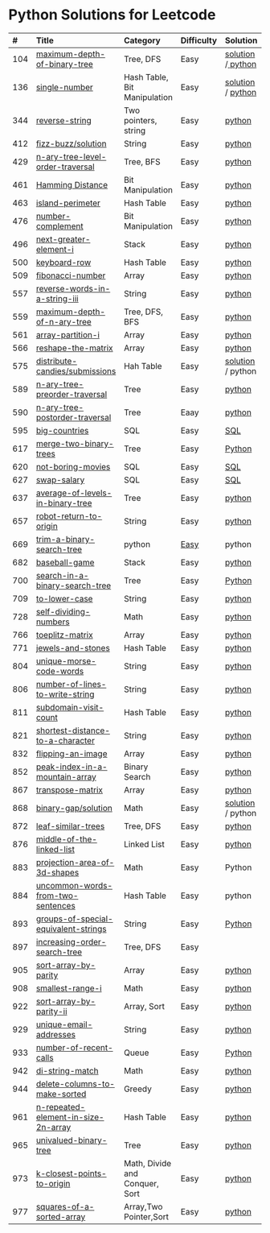 # Python Solutions for Leetcode

| \# | Title | Category | Difficulty | Solution | Time | Space |
| :--- | :--- | :--- | :--- | :--- | :--- | :--- |
| 104 | [maximum-depth-of-binary-tree](https://leetcode.com/problems/maximum-depth-of-binary-tree/) | Tree, DFS | Easy | [solution](/solution/easy/104-maximum-depth-of-binary-tree.md) /[ python](/python/104_MaximumDepthofBinaryTree.py) | O\(N\) | O\(1\) |
| 136 | [single-number](https://leetcode.com/problems/single-number/) | Hash Table, Bit Manipulation | Easy | [solution](/python/136_SingleNumber.py) / [python](/python/136_SingleNumber.py) | O\(N\) | O\(1\) |
| 344 | [reverse-string](https://leetcode.com/problems/reverse-string/) | Two pointers, string | Easy | [python](/python/344_ReverseString.py) | O\(logN\) | O\(1\) |
| 412 | [fizz-buzz/solution](https://leetcode.com/problems/fizz-buzz/solution/) | String | Easy | [python](/python/412_FizzBuzz.py) | O\(N\) | O\(1\) |
| 429 | [n-ary-tree-level-order-traversal](https://leetcode.com/problems/n-ary-tree-level-order-traversal/) | Tree, BFS | Easy | [python](/python/429_NaryTreeLevelOrderTraversal.py) | O\(N\) | O\(N\) |
| 461 | [Hamming Distance](https://leetcode.com/problems/hamming-distance/) | Bit Manipulation | Easy | [python](/python/657_RobotReturnToOrigin.py) | O\(N\) | O\(1\) |
| 463 | [island-perimeter](https://leetcode.com/problems/island-perimeter/) | Hash Table | Easy | [python](/python/463_IslandPerimeter.py) | O\(N^2\) | O\(1\) |
| 476 | [number-complement](https://leetcode.com/problems/number-complement/) | Bit Manipulation | Easy | [python](/python/476_NumberComplement.py) | O\(N\) | O\(N\) |
| 496 | [next-greater-element-i](https://leetcode.com/problems/next-greater-element-i/) | Stack | Easy | [python](/python/496_NextGreaterElementI.py) | O\(N^2\) | O\(1\) |
| 500 | [keyboard-row](https://leetcode.com/problems/keyboard-row/) | Hash Table | Easy | [python](/python/500_KeyboardRow.py) | O\(N\) | O\(N\) |
| 509 | [fibonacci-number](https://leetcode.com/problems/fibonacci-number/) | Array | Easy | [python](/python/509_FibonacciNumber.py) | O\(N\) | O\(1\) |
| 557 | [reverse-words-in-a-string-iii](https://leetcode.com/problems/reverse-words-in-a-string-iii/) | String | Easy | [python](/python/557_ReverseWordsInAStringIII.py) | O\(N\) | O\(N\) |
| 559 | [maximum-depth-of-n-ary-tree](https://leetcode.com/problems/maximum-depth-of-n-ary-tree/) | Tree, DFS, BFS | Easy | [python](/python/559_MaximumDepthOfN-aryTree.py) | O\(N\) | O\(N\) |
| 561 | [array-partition-i](https://leetcode.com/problems/array-partition-i/) | Array | Easy | [python](/python/561_ArrayPartitionI.py) | O\(N\) | O\(N\) |
| 566 | [reshape-the-matrix](https://leetcode.com/problems/reshape-the-matrix/) | Array | Easy | [python](/python/566_ReshapetheMatrix.py) | O\(N\) | O\(N\) |
| 575 | [distribute-candies/submissions](https://leetcode.com/problems/distribute-candies/submissions/) | Hah Table | Easy | [solution ](/solution/easy/575-distribute-candies.md)/ python | O\(N\) | O\(1\) |
| 589 | [n-ary-tree-preorder-traversal](https://leetcode.com/problems/n-ary-tree-preorder-traversal/) | Tree | Easy | [python](/python/589_NaryTreePreorderTraversal.py) | O\(N\) | O\(1\) |
| 590 | [n-ary-tree-postorder-traversal](https://leetcode.com/problems/n-ary-tree-postorder-traversal/) | Tree | Eaay | [python](/python/590_N-aryTreePostorderTraversal.py) | O\(N\) | O\(1\) |
| 595 | [big-countries](https://leetcode.com/problems/big-countries/) | SQL | Easy | [SQL](/python/595_BigCountries.sql) |  |  |
| 617 | [merge-two-binary-trees](https://leetcode.com/problems/merge-two-binary-trees/) | Tree | Easy | [Python](/python/617_MergeTwoBinaryTrees.py) | O\(N\) | O\(logN\) |
| 620 | [not-boring-movies](https://leetcode.com/problems/not-boring-movies/) | SQL | Easy | [SQL](/solution/easy/620-not-boring-movies.md) |  |  |
| 627 | [swap-salary](https://leetcode.com/problems/swap-salary/) | SQL | Easy | [SQL](/python/627_SwapSalary.SQL) |  |  |
| 637 | [average-of-levels-in-binary-tree](https://leetcode.com/problems/average-of-levels-in-binary-tree/) | Tree | Easy | [python](/python/637_AverageofLevelsinBinaryTree.py) | O\(N\) | O\(N\) |
| 657 | [robot-return-to-origin](https://leetcode.com/problems/robot-return-to-origin/) | String | Easy | [python](/python/657_RobotReturnToOrigin.py) | O\(N\) | O\(1\) |
| 669 | [trim-a-binary-search-tree](https://leetcode.com/problems/trim-a-binary-search-tree/) | python | [Easy](/python/669_TrimaBinarySearchTree.py) | python | O\(N\) | O\(1\) |
| 682 | [baseball-game](https://leetcode.com/problems/baseball-game/) | Stack | Easy | [python](/python/682_BaseballGame.py) | O\(N\) | O\(N\) |
| 700 | [search-in-a-binary-search-tree](https://leetcode.com/problems/search-in-a-binary-search-tree/) | Tree | Easy | [Python](/python/700_SearchInABinarySearchTree.py) | O\(logN\) | O\(1\) |
| 709 | [to-lower-case](https://leetcode.com/problems/to-lower-case/) | String | Easy | [python](/python/709_ToLowerCase.py) | O\(N\) | O\(N\) |
| 728 | [self-dividing-numbers](https://leetcode.com/problems/self-dividing-numbers/) | Math | Easy | [python](/python/728_SelfDividingNumbers.py) | O\(N\) | O\(N\) |
| 766 | [toeplitz-matrix](https://leetcode.com/problems/toeplitz-matrix/) | Array | Easy | [python](/python/766_ToeplitzMatrix.py) | O\(N^2\) | O\(1\) |
| 771 | [jewels-and-stones](https://leetcode.com/problems/jewels-and-stones/) | Hash Table | Easy | [python](/python/771_JewelsAndStones.py) | O\(N^2\) | O\(N\) |
| 804 | [unique-morse-code-words](https://leetcode.com/problems/unique-morse-code-words/) | String | Easy | [python](/python/804_UniqueMorseCodeWords.py) | O\(N^2\) | O\(N\) |
| 806 | [number-of-lines-to-write-string](https://leetcode.com/problems/number-of-lines-to-write-string/) | String | Easy | [python](/python/806_NumberOfLinesToWriteString.py) | O\(N\) | O\(1\) |
| 811 | [subdomain-visit-count](https://leetcode.com/problems/subdomain-visit-count/) | Hash Table | Easy | [python](/python/811_SubdomainVisitCount.py) | O\(N\) | O\(N\) |
| 821 | [shortest-distance-to-a-character](https://leetcode.com/problems/shortest-distance-to-a-character/) | String | Easy | [python](/python/821_ShortestDistanceToACharacter.py) | O\(N\) | O\(N\) |
| 832 | [flipping-an-image](https://leetcode.com/problems/flipping-an-image/) | Array | Easy | [python](/python/832_FlippingAnImage.py) | O\(N\) | O\(1\) |
| 852 | [peak-index-in-a-mountain-array](https://leetcode.com/problems/peak-index-in-a-mountain-array/) | Binary Search | Easy | [python](/python/852_PeakIndexInAMountainArray.py) | O\(logN\) | O\(1\) |
| 867 | [transpose-matrix](https://leetcode.com/problems/transpose-matrix/) | Array | Easy | [python](/python/867_TransposeMatrix.py) | O\(N^2\) | O\(N^2\) |
| 868 | [binary-gap/solution](https://leetcode.com/problems/binary-gap/solution/) | Math | Easy | [solution ](/solution/easy/868-binary-gap.md)/ python | O\(N\) | O\(N\) |
| 872 | [leaf-similar-trees](https://leetcode.com/problems/leaf-similar-trees/) | Tree, DFS | Easy | [python](/python/872_LeafSimilarTrees.py) | O\(N\) | O\(1\) |
| 876 | [middle-of-the-linked-list](https://leetcode.com/problems/middle-of-the-linked-list/) | Linked List | Easy | [python](/python/876_MiddleOfTheLinkedList.py) | O\(N\) | O\(N\) |
| 883 | [projection-area-of-3d-shapes](https://leetcode.com/problems/projection-area-of-3d-shapes/) | Math | Easy | Python | O\(N^2\) | O\(1\) |
| 884 | [uncommon-words-from-two-sentences](https://leetcode.com/problems/uncommon-words-from-two-sentences/) | Hash Table | Easy | python | O\(N\) | O\(N\) |
| 893 | [groups-of-special-equivalent-strings](https://leetcode.com/problems/groups-of-special-equivalent-strings/) | String | Easy | [Python](/solution/easy/893-groups-of-special-equivalent-strings.md) | O\(N\) | O\(N\) |
| 897 | [increasing-order-search-tree](https://leetcode.com/problems/increasing-order-search-tree/) | Tree, DFS | Easy |  |  |  |
| 905 | [sort-array-by-parity](https://leetcode.com/problems/sort-array-by-parity/) | Array | Easy | [python](/python/905.SortArrayByParity.py) | O\(N\) | O\(N\) |
| 908 | [smallest-range-i](https://leetcode.com/problems/smallest-range-i/) | Math | Easy | [python](/python/908_SmallestRangeI.py) | O\(N\) | O\(1\) |
| 922 | [sort-array-by-parity-ii](https://leetcode.com/problems/sort-array-by-parity-ii/) | Array, Sort | Easy | [python](/python/922_SortArrayByParityII.py) | O\(N\) | O\(N\) |
| 929 | [unique-email-addresses](https://leetcode.com/problems/unique-email-addresses/ "unique-email-addresses") | String | Easy | [python](/python/929_UniqueEmailAddresses.py) | O\(N\) | O\(N\) |
| 933 | [number-of-recent-calls](https://leetcode.com/problems/number-of-recent-calls/) | Queue | Easy | [Python](/python/933_NumberOfRecentCalls.py) | O\(N\) | O\(N\) |
| 942 | [di-string-match](https://leetcode.com/problems/di-string-match/) | Math | Easy | [python](/python/942_DIStringMatch.py) | O\(N\) | O\(N\) |
| 944 | [delete-columns-to-make-sorted](https://leetcode.com/problems/delete-columns-to-make-sorted/) | Greedy | Easy | [python](/python/944_DeleteColumnsToMakeSorted.py) | O\(N\) | O\(1\) |
| 961 | [n-repeated-element-in-size-2n-array](https://leetcode.com/problems/n-repeated-element-in-size-2n-array/) | Hash Table | Easy | [python](/python/961_N-RepeatedElementInSize2NArray.py) | O\(N\) | O\(N\) |
| 965 | [univalued-binary-tree](https://leetcode.com/problems/univalued-binary-tree/) | Tree | Easy | [python](/python/965_UnivaluedBinaryTree.py) | O\(N\) | O\(N\) |
| 973 | [k-closest-points-to-origin](https://leetcode.com/problems/k-closest-points-to-origin/) | Math, Divide and Conquer, Sort | Easy | [python](/python/973_KClosestPointsToOrigin.py) | O\(N\) | O\(N\) |
| 977 | [squares-of-a-sorted-array](https://leetcode.com/problems/squares-of-a-sorted-array/) | Array,Two Pointer,Sort | Easy | [python](/python/977_SquaresofASortedArray.py) | O\(NlogN\) | O\(N\) |



